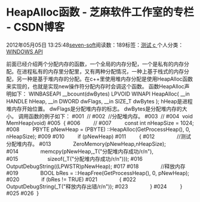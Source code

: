 
# HeapAlloc函数 -  芝麻软件工作室的专栏 - CSDN博客


2012年05月05日 13:25:48[seven-soft](https://me.csdn.net/softn)阅读数：189标签：[测试																](https://so.csdn.net/so/search/s.do?q=测试&t=blog)[c																](https://so.csdn.net/so/search/s.do?q=c&t=blog)[
							](https://so.csdn.net/so/search/s.do?q=测试&t=blog)个人分类：[WINDOWS API																](https://blog.csdn.net/softn/article/category/1130113)



前面已经介绍两个分配内存的函数，一个全局的内存分配，一个是私有的内存分配。在进程私有的内存里分配里，又有两种分配情况，一种上基于栈式的内存分配，另一种是基于堆内存的分配。在c++里使用堆内存分配是使用HeapAlloc函数来实现的，也就是实现new操作符分配内存时会调这个函数。
函数HeapAlloc声明如下：
WINBASEAPI
__bcount(dwBytes)
LPVOID
WINAPI
HeapAlloc(
__in HANDLE hHeap,
__in DWORD dwFlags,
__in SIZE_T dwBytes
);
hHeap是进程堆内存开始位置。
dwFlags是分配堆内存的标志。
dwBytes是分配堆内存的大小。
调用函数的例子如下：
\#001  //
\#002  //分配堆内存。
\#003  //
\#004  void MemHeap(void)
\#005  {
\#006         //
\#007         const int nHeapSize = 1024;
\#008         PBYTE pNewHeap = (PBYTE) ::HeapAlloc(GetProcessHeap(), 0, nHeapSize);
\#009
\#010         if (pNewHeap)
\#011         {
\#012               //测试分配堆内存。
\#013               ZeroMemory(pNewHeap,nHeapSize);
\#014               memcpy(pNewHeap,_T("分配堆内存成功/r/n"),
\#015                    sizeof(_T("分配堆内存成功/r/n")));
\#016               OutputDebugString((LPWSTR)pNewHeap);
\#017
\#018               //释放内存
\#019               BOOL bRes = ::HeapFree(GetProcessHeap(), 0, pNewHeap);
\#020               if (bRes != TRUE)
\#021               {
\#022                    OutputDebugString(_T("释放内存出错/r/n"));
\#023               }
\#024         }
\#025
\#026  }


